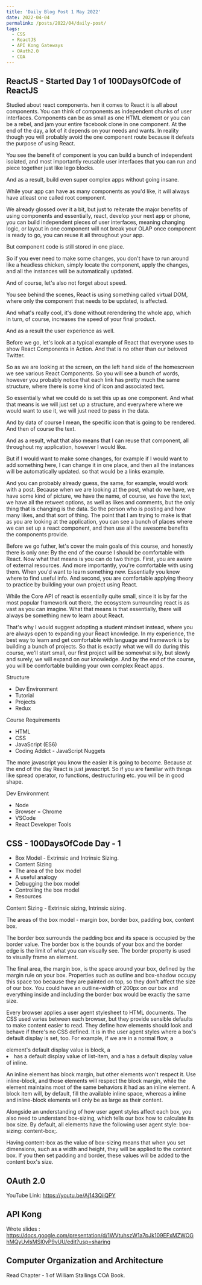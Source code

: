```yaml
---
title: 'Daily Blog Post 1 May 2022'
date: 2022-04-04
permalink: /posts/2022/04/daily-post/
tags:
  - CSS
  - ReactJS
  - API Kong Gateways
  - OAuth2.0
  - COA
---
```


## ReactJS - Started Day 1 of 100DaysOfCode of ReactJS
Studied about react components.
hen it comes to React it is all about components. 
You can think of components as independent chunks of user interfaces.
Components can be as small as one HTML element or you can be a rebel, and jam your entire facebook clone in one component. 
At the end of the day, a lot of it depends on your needs and wants. In reality though you will probably
avoid the one component route because it defeats the purpose of using React. 

You see the benefit of component is you can build a bunch of independent isolated, and most importantly reusable user interfaces that you can run and piece together just like lego blocks. 

And as a result, build even super complex apps without going insane. 

While your app can have as many components as you'd like, it will always have atleast one called 
root component. 

We already glossed over it a bit, but just to reiterate the major benefits of using components and essentially, react, develop your next app or phone, you can build independent pieces of user interfaces, meaning 
changing logic, or layout in one component will not break your OLAP once component is ready to go, you can reuse it all
throughout your app.

But component code is still stored in one place. 

So if you ever need to make some changes, you don't have to run around like a headless chicken, simply locate the component, apply the changes, and all the instances will be automatically updated. 

And of course, let's also not forget about speed. 

You see behind the scenes, React is using something called virtual DOM, where only the component that needs to be updated, is affected. 

And what's really cool, it's done without rerendering the whole app, which in turn, of course, increases the speed of your final product. 

And as a result the user experience as well. 

Before we go, let's look at a typical example of React that everyone uses to show React Components in Action. 
And that is no other than our beloved Twitter. 

So as we are looking at the screen, on the left hand side of the homescreen we see various React Components. 
So you will see a bunch of words, however you probably notice that each link has pretty much the same structure, where there is some kind of icon and associated text.

So essentially what we could do is set this up as one component. And what that means is we will just set up a structure,
and everywhere where we would want to use it, we will just need to pass in the data. 

And by data of course I mean, the specific icon that is going to be rendered. And then of course the text.

And as a result, what that also means that I can reuse that component, all throughout my application, however I would like.

But if I would want to make some changes, for example if I would want to add something here, I can change it in one place, and then all the instances will be automatically updated. so that would be a links example. 

And you can probably already guess, the same, for example, would work with a post. Because when we are
looking at the post, what do we have, we have some kind of picture, we have the name, of course, we have 
the text, we have all the retweet options, as well as likes and comments, but the only thing that is 
changing is the data. So the person who is posting and how many likes, and that sort of thing. The point that 
I am trying to make is that as you are looking at the application, you can see a bunch of places where we can 
set up a react component, and then use all the awesome benefits the components provide. 

Before we go futher, let's cover the main goals of this course, and honestly there is only one:
By the end of the course I should be comfortable with React. 
Now what that means is you can do two things. First, you are aware of external resources. And more 
importantly, you're comfortable with using them. When you'd want to learn something new. Essentially
you know where to find useful info. And second, you are comfortable applying theory to practice by 
building your own project using React. 

While the Core API of react is essentially quite small, since it is by far the most popular framework out there,
the ecosystem surrounding react is as vast as you can imagine. What that means is that essentially, there 
will always be something new to learn about React.

That's why I would suggest adopting a student mindset instead, where you are always open to expanding your
React knowledge. In my experience, the best way to learn and get comfortable with language and framework is 
by building a bunch of projects. So that is exactly what we will do during this course, we'll start small, 
our first project will be somewhat silly, but slowly and surely, we will expand on our knowledge. And by the end
of the course, you will be comfortable building your own complex React apps.

Structure
- Dev Environment
- Tutorial
- Projects
- Redux

Course Requirements
- HTML
- CSS
- JavaScript (ES6)
- Coding Addict - JavaScript Nuggets

The more javascript you know the easier it is going to become. Because at the end of the day 
React is just javascript. 
So if you are familiar with things like spread operator, ro functions, destructuring etc. 
you will be in good shape. 

Dev Environment
- Node
- Browser = Chrome
- VSCode
- React Developer Tools

## CSS - 100DaysOfCode Day - 1
- Box Model - Extrinsic and Intrinsic Sizing.
- Content Sizing
- The area of the box model
- A useful analogy
- Debugging the box model
- Controlling the box model
- Resources

Content Sizing - Extrinsic sizing, Intrinsic sizing.

The areas of the box model - margin box, border box, padding box, content box.

The border box surrounds the padding box and its space is occupied by the border value. The border box is the bounds of your box and the border edge is the limit of what you can visually see. The border property is used to visually frame an element.

The final area, the margin box, is the space around your box, defined by the margin rule on your box. Properties such as outline and box-shadow occupy this space too because they are painted on top, so they don't affect the size of our box. You could have an outline-width of 200px on our box and everything inside and including the border box would be exactly the same size.

Every browser applies a user agent stylesheet to HTML documents. The CSS used varies between each browser, but they provide sensible defaults to make content easier to read. They define how elements should look and behave if there's no CSS defined. It is in the user agent styles where a box's default display is set, too. For example, if we are in a normal flow, a <div> element's default display value is block, a <li> has a default display value of list-item, and a <span> has a default display value of inline.

An inline element has block margin, but other elements won't respect it. Use inline-block, and those elements will respect the block margin, while the element maintains most of the same behaviors it had as an inline element. A block item will, by default, fill the available inline space, whereas a inline and inline-block elements will only be as large as their content.

Alongside an understanding of how user agent styles affect each box, you also need to understand box-sizing, which tells our box how to calculate its box size. By default, all elements have the following user agent style: box-sizing: content-box;.

Having content-box as the value of box-sizing means that when you set dimensions, such as a width and height, they will be applied to the content box. If you then set padding and border, these values will be added to the content box's size.

## OAuth 2.0 
YouTube Link: https://youtu.be/Aj143QiiQPY
  
## API Kong 
Wrote slides : https://docs.google.com/presentation/d/1WVtuhszW1a7pJk109EFxMZWOGhMQyUvIsMSl0yP9vUU/edit?usp=sharing
  
## Computer Organization and Architecture 
Read Chapter - 1 of William Stallings COA Book.
  


